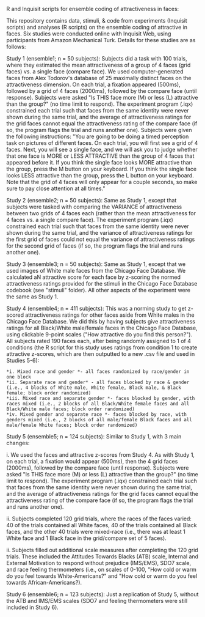 R and Inquisit scripts for ensemble coding of attractiveness in faces:

This repository contains data, stimuli, & code from experiments (Inquisit scripts) and analyses (R scripts) on the ensemble coding of attractive in faces. Six studies were conducted online with Inquisit Web, using participants from Amazon Mechanical Turk. Details for these studies are as follows:

Study 1 (ensemble1; n = 50 subjects): Subjects did a task with 100 trials, where they estimated the mean attractiveness of a group of 4 faces (grid faces) vs. a single face (compare face). We used computer-generated faces from Alex Todorov's database of 25 maximally distinct faces on the attractiveness dimension. On each trial, a fixation appeared (500ms), followed by a grid of 4 faces (2000ms), followed by the compare face (until response). Subjects were asked "Is THIS face more (M) or less (L) attractive than the group?" (no time limit to respond). The experiment program (.iqx) constrained each trial such that faces from the same identity were never shown during the same trial, and the average of attractiveness ratings for the grid faces cannot equal the attractiveness rating of the compare face (if so, the program flags the trial and runs another one). Subjects were given the following instructions:
"You are going to be doing a timed perception task on pictures of different faces. On each trial, you will first see a grid of 4 faces. Next, you will see a single face, and we will ask you to judge whether that one face is MORE or LESS ATTRACTIVE than the group of 4 faces that appeared before it. If you think the single face looks MORE attractive than the group, press the M button on your keyboard. If you think the single face looks LESS attractive than the group, press the L button on your keyboard. Note that the grid of 4 faces will only appear for a couple seconds, so make sure to pay close attention at all times."

Study 2 (ensemble2; n = 50 subjects): Same as Study 1, except that subjects were tasked with comparing the VARIANCE of attractiveness between two grids of 4 faces each (rather than the mean attractiveness for 4 faces vs. a single compare face). The experiment program (.iqx) constrained each trial such that faces from the same identity were never shown during the same trial, and the variance of attractiveness ratings for the first grid of faces could not equal the variance of attractiveness ratings for the second grid of faces (if so, the program flags the trial and runs another one).

Study 3 (ensemble3; n = 50 subjects): Same as Study 1, except that we used images of White male faces from the Chicago Face Database. We calculated aN attractive score for each face by z-scoring the normed attractiveness ratings provided for the stimuli in the Chicago Face Database codebook (see "stimuli" folder). All other aspects of the experiment were the same as Study 1.

Study 4 (ensemble4; n = 411 subjects): This was a norming study to get z-scored attractiveness ratings for other faces aside from White males in the Chicago Face Database. We did this by having subjects give attractiveness ratings for all Black/White male/female faces in the Chicago Face Database, using clickable 9-point scales ("How attractive do you find this person?"). All subjects rated 190 faces each, after being randomly assigned to 1 of 4 conditions (the R script for this study uses ratings from condition 1 to create attractive z-scores, which are then outputted to a new .csv file and used in Studies 5-6):

    *i. Mixed race and gender *- all faces randomized by race/gender in one block
    *ii. Separate race and gender* - all faces blocked by race & gender (i.e., 4 blocks of White male, White female, Black male, & Black       female; block order randomized)
    *iii. Mixed race and separate gender *- faces blocked by gender, with races mixed (i.e., 2 blocks of all Black/White female faces and all Black/White male faces; block order randomized)
    *iv. Mixed gender and separate race *- faces blocked by race, with genders mixed (i.e., 2 blocks of all male/female Black faces and all male/female White faces; block order randomized)

Study 5 (ensemble5; n = 124 subjects): Similar to Study 1, with 3 main changes:

i. We used the faces and attractive z-scores from Study 4. As with Study 1, on each trial, a fixation would appear (500ms), then the 4 grid faces (2000ms), followed by the compare face (until response). Subjects were asked "Is THIS face more (M) or less (L) attractive than the group?" (no time limit to respond). The experiment program (.iqx) constrained each trial such that faces from the same identity were never shown during the same trial, and the average of attractiveness ratings for the grid faces cannot equal the attractiveness rating of the compare face (if so, the program flags the trial and runs another one).

ii. Subjects completed 120 grid trials, where the races of the faces varied: 40 of the trials contained all White faces, 40 of the trials contained all Black faces, and the other 40 trials were mixed-race (i.e., there was at least 1 White face and 1 Black face in the grid/compare set of 5 faces).

ii. Subjects filled out additional scale measures after completing the 120 grid trials. These included the Attitudes Towards Blacks (ATB) scale, Internal and External Motivation to respond without prejudice (IMS/EMS), SDO7 scale, and race feeling thermometers (i.e., on scales of 0-100, "How cold or warm do you feel towards White-Americans?" and "How cold or warm do you feel towards African-Americans?).

Study 6 (ensemble6; n = 123 subjects): Just a replication of Study 5, without the ATB and IMS/EMS scales (SDO7 and feeling thermometers were still included in Study 6).
